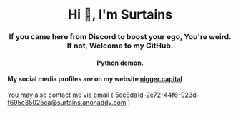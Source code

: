 <h1 align="center">Hi 👋, I'm Surtains</h1>
<h3 align="center">If you came here from Discord to boost your ego, You're weird. If not, Welcome to my GitHub.</h3>
<h4 align="center">Python demon.</h3>

<h4>My social media profiles are on my website <a href="https://nigger.capital/">nigger.capital</a></h4>

You may also contact me via email ( <a href="mailto:5ec8da1d-2e72-44f6-923d-f695c35025ca@surtains.anonaddy.com">5ec8da1d-2e72-44f6-923d-f695c35025ca@surtains.anonaddy.com</a> )
